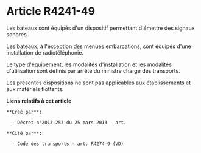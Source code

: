 # Article R4241-49

Les bateaux sont équipés d'un dispositif permettant d'émettre des signaux sonores.

Les bateaux, à l'exception des menues embarcations, sont équipés d'une installation de radiotéléphonie.

Le type d'équipement, les modalités d'installation et les modalités d'utilisation sont définis par arrêté du ministre chargé
des transports.

Les présentes dispositions ne sont pas applicables aux établissements et aux matériels flottants.

**Liens relatifs à cet article**

	**Créé par**:

	  - Décret n°2013-253 du 25 mars 2013 - art.

	**Cité par**:

	  - Code des transports - art. R4274-9 (VD)
